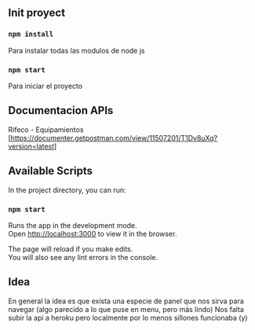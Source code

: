 

## Init proyect
### `npm install`
Para instalar todas las modulos de node js

### `npm start`
Para iniciar el proyecto

## Documentacion APIs
Rifeco - Equipamientos [https://documenter.getpostman.com/view/11507201/T1Dv8uXq?version=latest]


## Available Scripts

In the project directory, you can run:

### `npm start`

Runs the app in the development mode.<br />
Open [http://localhost:3000](http://localhost:3000) to view it in the browser.

The page will reload if you make edits.<br />
You will also see any lint errors in the console.

## Idea

En general la idea es que exista una especie de panel que nos sirva para navegar (algo parecido a lo que puse en menu, pero más lindo)
Nos falta subir la api a heroku pero localmente por lo menos sillones funcionaba (y)
